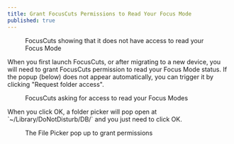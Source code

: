 ```yaml
---
title: Grant FocusCuts Permissions to Read Your Focus Mode
published: true
---
```

<figure>
<object type="image/svg+xml" data="/assets/auto/folder-access-needed.svg"></object>
<figcaption>FocusCuts showing that it does not have access to read your Focus Mode</figcaption>
</figure>
When you first launch FocusCuts, or after migrating to a new device, you will need to grant FocusCuts permission to 
read your Focus Mode status. If the popup (below) does not appear automatically, you can trigger it by clicking 
"Request folder access".
<figure>
<object type="image/svg+xml" data="/assets/auto/folder-permission-popup.svg"></object>
<figcaption>FocusCuts asking for access to read your Focus Modes</figcaption>
</figure>
When you click OK, a folder picker will pop open at `~/Library/DoNotDisturb/DB/` and you just need to click OK.
<figure>
<object type="image/svg+xml" data="/assets/auto/folder-picker.svg"></object>
<figcaption>The File Picker pop up to grant permissions</figcaption>
</figure>
